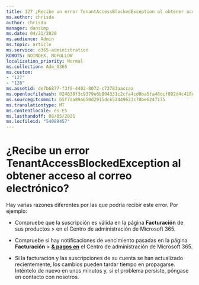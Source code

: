 ```yaml
---
title: 127 ¿Recibe un error TenantAccessBlockedException al obtener acceso al correo electrónico?
ms.author: chrisda
author: chrisda
manager: dansimp
ms.date: 04/21/2020
ms.audience: Admin
ms.topic: article
ms.service: o365-administration
ROBOTS: NOINDEX, NOFOLLOW
localization_priority: Normal
ms.collection: Adm_O365
ms.custom:
- "127"
- "128"
ms.assetid: de7b6877-f3f9-4402-8072-c73783aaccaa
ms.openlocfilehash: 024638f3c9379e6b804331c2cfa4cd8ba5fa48dcf892d4c418db0ff9a0206b3b
ms.sourcegitcommit: b5f7da89a650d2915dc652449623c78be6247175
ms.translationtype: MT
ms.contentlocale: es-ES
ms.lasthandoff: 08/05/2021
ms.locfileid: "54089457"
---
```

# <a name="getting-a-tenantaccessblockedexception-error-when-accessing-email"></a>¿Recibe un error TenantAccessBlockedException al obtener acceso al correo electrónico?

Hay varias razones diferentes por las que podría recibir este error. Por ejemplo:

- Compruebe que la suscripción es válida en la página **Facturación** de sus productos \> **[](https://portal.office.com/adminportal/home#/subscriptions)** en el Centro de administración de Microsoft 365.

- Compruebe si hay notificaciones de vencimiento pasadas en la página **Facturación** \> **[& pagos en](https://portal.office.com/adminportal/home#/billoverview)** el Centro de administración de Microsoft 365.

- Si la facturación y las suscripciones de su cuenta se han actualizado recientemente, los cambios pueden tardar tiempo en propagarse. Inténtelo de nuevo en unos minutos y, si el problema persiste, póngase en contacto con nosotros.
